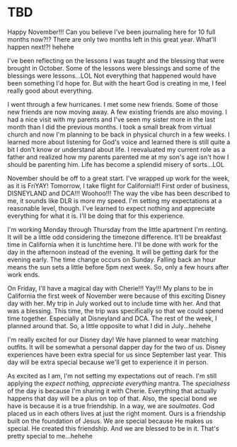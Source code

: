 # TBD

Happy November!!! Can you believe I've been journaling here for 10 full months now?!? There are only two months left in this great year. What'll happen next!?! hehehe

I've been reflecting on the lessons I was taught and the blessing that were brought in October. Some of the lessons were blessings and some of the blessings were lessons...LOL Not everything that happened would have been something I'd hope for. But with the heart God is creating in me, I feel really good about everything.

I went through a few hurricanes. I met some new friends. Some of those new friends are now moving away. A few existing friends are also moving. I had a nice visit with my parents and I've seen my sister more in the last month than I did the previous months. I took a small break from virtual church and now I'm planning to be back in physical church in a few weeks. I learned more about listening for God's voice and learned there is still quite a bit I don't know or understand about life. I reevaluated my current role as a father and realized how my parents parented me at my son's age isn't how I should be parenting him. Life has become a splendid misery of sorts...LOL

November should be off to a great start. I've wrapped up work for the week, as it is FriYAY! Tomorrow, I take flight for California!!! First order of business, DISNEYLAND and DCA!!! Woohoo!!! The way the vibe has been described to me, it sounds like DLR is more my speed. I'm setting my expectations at a reasonable level, though. I've learned to expect nothing and appreciate everything for what it is. I'll be doing that for this experience.

I'm working Monday through Thursday from the little apartment I'm renting. It will be a little odd considering the timezone difference. It'll be breakfast time in California when it is lunchtime here. I'll be done with work for the day in the afternoon instead of the evening. It will be getting dark for the evening early. The time change occurs on Sunday. Falling back an hour means the sun sets a little before 5pm next week. So, only a few hours after work ends.

On Friday, I'll have a magical day with Cherie!!! Yay!!! My plans to be in California the first week of November were because of this exciting Disney day with her. My trip in July worked out to include time with her. And that was a blessing. This time, the trip was specifically so that we could spend time together. Especially at Disneyland and DCA. The rest of the week, I planned around that. So, a little opposite to what I did in July...hehehe

I'm really excited for our Disney day! We have planned to wear matching outfits. It will be somewhat a personal dapper day for the two of us. Disney experiences have been extra special for us since September last year. This day will be extra special because we'll get to experience it in person.

As excited as I am, I'm not setting my expectations out of reach. I'm still applying the *expect nothing, appreciate everything* mantra. The *specialness* of the day is because I'm sharing it with Cherie. Everything that actually happens that day will be a plus on top of that. Also, the special bond we have is because it is a true friendship. In a way, we are *soulmates*. God placed us in each others lives at just the right moment. Ours is a friendship built on the foundation of Jesus. We are special because He makes us special. He created this friendship. And we are blessed to be in it. That's pretty special to me...hehehe

